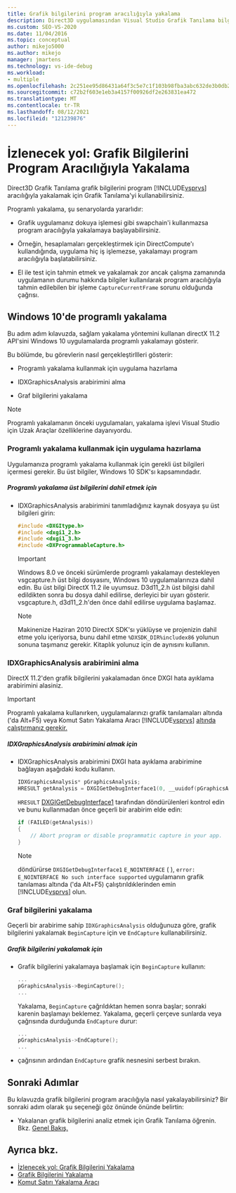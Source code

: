 ```yaml
---
title: Grafik bilgilerini program aracılığıyla yakalama
description: Direct3D uygulamasından Visual Studio Grafik Tanılama bilgilerini program aracılığıyla yakalamak için nasıl kullanabileceğiniz hakkında bilgi edinebilirsiniz.
ms.custom: SEO-VS-2020
ms.date: 11/04/2016
ms.topic: conceptual
author: mikejo5000
ms.author: mikejo
manager: jmartens
ms.technology: vs-ide-debug
ms.workload:
- multiple
ms.openlocfilehash: 2c251ee95d86431a64f3c5e7c1f103b98fba3abc632de3b0db2f00d0e95a7549
ms.sourcegitcommit: c72b2f603e1eb3a4157f00926df2e263831ea472
ms.translationtype: MT
ms.contentlocale: tr-TR
ms.lasthandoff: 08/12/2021
ms.locfileid: "121239876"
---
```

# <a name="walkthrough-capturing-graphics-information-programmatically"></a>İzlenecek yol: Grafik Bilgilerini Program Aracılığıyla Yakalama
Direct3D Grafik Tanılama grafik bilgilerini program [!INCLUDE[vsprvs](../../code-quality/includes/vsprvs_md.md)] aracılığıyla yakalamak için Grafik Tanılama'yi kullanabilirsiniz.

Programlı yakalama, şu senaryolarda yararlıdır:

- Grafik uygulamanız dokuya işlemesi gibi swapchain'i kullanmazsa program aracılığıyla yakalamaya başlayabilirsiniz.

- Örneğin, hesaplamaları gerçekleştirmek için DirectCompute'ı kullandığında, uygulama hiç iş işlemezse, yakalamayı program aracılığıyla başlatabilirsiniz.

- El ile test için tahmin etmek ve yakalamak zor ancak çalışma zamanında uygulamanın durumu hakkında bilgiler kullanılarak program aracılığıyla tahmin edilebilen bir işleme `CaptureCurrentFrame` sorunu olduğunda çağrısı.

## <a name="programmatic-capture-in-windows-10"></a><a name="CaptureDX11_2"></a>Windows 10'de programlı yakalama
Bu adım adım kılavuzda, sağlam yakalama yöntemini kullanan directX 11.2 API'sini Windows 10 uygulamalarda programlı yakalamayı gösterir.

Bu bölümde, bu görevlerin nasıl gerçekleştirllleri gösterir:

- Programlı yakalama kullanmak için uygulama hazırlama

- IDXGraphicsAnalysis arabirimini alma

- Graf bilgilerini yakalama

> [!NOTE]
> Programlı yakalamanın önceki uygulamaları, yakalama işlevi Visual Studio için Uzak Araçlar özelliklerine dayanıyordu.

### <a name="preparing-your-app-to-use-programmatic-capture"></a>Programlı yakalama kullanmak için uygulama hazırlama
Uygulamanıza programlı yakalama kullanmak için gerekli üst bilgileri içermesi gerekir. Bu üst bilgiler, Windows 10 SDK'sı kapsamındadır.

##### <a name="to-include-programmatic-capture-headers"></a>Programlı yakalama üst bilgilerini dahil etmek için

- IDXGraphicsAnalysis arabirimini tanımladığınız kaynak dosyaya şu üst bilgileri girin:

    ```cpp
    #include <DXGItype.h>
    #include <dxgi1_2.h>
    #include <dxgi1_3.h>
    #include <DXProgrammableCapture.h>
    ```

    > [!IMPORTANT]
    > Windows 8.0 ve önceki sürümlerde programlı yakalamayı destekleyen vsgcapture.h üst bilgi dosyasını, Windows 10 uygulamalarınıza dahil edin. Bu üst bilgi DirectX 11.2 ile uyumsuz. D3d11_2.h üst bilgisi dahil edildikten sonra bu dosya dahil edilirse, derleyici bir uyarı gösterir. vsgcapture.h, d3d11_2.h'den önce dahil edilirse uygulama başlamaz.

    > [!NOTE]
    > Makinenize Haziran 2010 DirectX SDK'sı yüklüyse ve projenizin dahil etme yolu içeriyorsa, bunu dahil etme `%DXSDK_DIR%includex86` yolunun sonuna taşımanız gerekir. Kitaplık yolunuz için de aynısını kullanın.

### <a name="getting-the-idxgraphicsanalysis-interface"></a>IDXGraphicsAnalysis arabirimini alma
DirectX 11.2'den grafik bilgilerini yakalamadan önce DXGI hata ayıklama arabirimini alasiniz.

> [!IMPORTANT]
> Programlı yakalama kullanırken, uygulamalarınızı grafik tanılamaları altında ('da Alt+F5) veya Komut Satırı Yakalama Aracı [!INCLUDE[vsprvs](../../code-quality/includes/vsprvs_md.md)] [altında çalıştırmanız gerekir.](command-line-capture-tool.md)

##### <a name="to-get-the-idxgraphicsanalysis-interface"></a>IDXGraphicsAnalysis arabirimini almak için

- IDXGraphicsAnalysis arabirimini DXGI hata ayıklama arabirimine bağlayan aşağıdaki kodu kullanın.

  ```cpp
  IDXGraphicsAnalysis* pGraphicsAnalysis;
  HRESULT getAnalysis = DXGIGetDebugInterface1(0, __uuidof(pGraphicsAnalysis), reinterpret_cast<void**>(&pGraphicsAnalysis));
  ```

  `HRESULT` [DXGIGetDebugInterface1](/windows/desktop/api/dxgi1_3/nf-dxgi1_3-dxgigetdebuginterface1) tarafından döndürülenleri kontrol edin ve bunu kullanmadan önce geçerli bir arabirim elde edin:

  ```cpp
  if (FAILED(getAnalysis))
  {
      // Abort program or disable programmatic capture in your app.
  }
  ```

  > [!NOTE]
  > döndürürse `DXGIGetDebugInterface1` `E_NOINTERFACE` ( ), `error: E_NOINTERFACE No such interface supported` uygulamanın grafik tanılaması altında ('da Alt+F5) çalıştırıldıklerinden emin [!INCLUDE[vsprvs](../../code-quality/includes/vsprvs_md.md)] olun.

### <a name="capturing-graphics-information"></a>Graf bilgilerini yakalama
Geçerli bir arabirime sahip `IDXGraphicsAnalysis` olduğunuza göre, grafik bilgilerini yakalamak `BeginCapture` için ve `EndCapture` kullanabilirsiniz.

##### <a name="to-capture-graphics-information"></a>Grafik bilgilerini yakalamak için

- Grafik bilgilerini yakalamaya başlamak için `BeginCapture` kullanın:

    ```cpp
    ...
    pGraphicsAnalysis->BeginCapture();
    ...
    ```

    Yakalama, `BeginCapture` çağrıldıktan hemen sonra başlar; sonraki karenin başlamayı beklemez. Yakalama, geçerli çerçeve sunlarda veya çağrısında durduğunda `EndCapture` durur:

    ```cpp
    ...
    pGraphicsAnalysis->EndCapture();
    ...
    ```

- çağrısının ardından `EndCapture` grafik nesnesini serbest bırakın.

## <a name="next-steps"></a>Sonraki Adımlar
Bu kılavuzda grafik bilgilerini program aracılığıyla nasıl yakalayabilirsiniz? Bir sonraki adım olarak şu seçeneği göz önünde önünde belirtin:

- Yakalanan grafik bilgilerini analiz etmek için Grafik Tanılama öğrenin. Bkz. [Genel Bakış.](overview-of-visual-studio-graphics-diagnostics.md)

## <a name="see-also"></a>Ayrıca bkz.
- [İzlenecek yol: Grafik Bilgilerini Yakalama](walkthrough-capturing-graphics-information.md)
- [Grafik Bilgilerini Yakalama](capturing-graphics-information.md)
- [Komut Satırı Yakalama Aracı](command-line-capture-tool.md)
